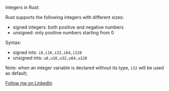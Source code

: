 Integers in Rust:

Rust supports the following integers with different sizes:
  - signed integers: both positive and negative numbers
  - unsigned: only positive numbers starting from 0

Syntax:
- signed ints: <code>i8,i16,i32,i64,i128</code>
- unsigned ints: <code>u8,u16,u32,u64,u128</code>

Note: when an integer variable is declared without its type, <code>i32</code> will be used as default;

<a href="https://www.linkedin.com/in/akromjon/">Follow me on LinkedIn<a>
